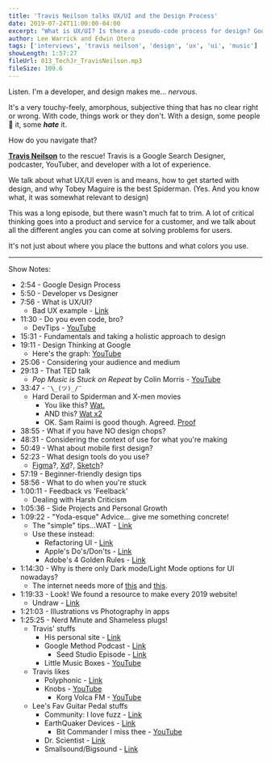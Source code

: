 ```yaml
---
title: 'Travis Neilson talks UX/UI and the Design Process'
date: 2019-07-24T11:00:00-04:00
excerpt: "What is UX/UI? Is there a pseudo-code process for design? Google Search Designer Travis Neilson joins us to answer these questions and more!"
author: Lee Warrick and Edwin Otero
tags: ['interviews', 'travis neilson', 'design', 'ux', 'ui', 'music']
showLength: 1:57:27
fileUrl: 013_TechJr_TravisNeilson.mp3
fileSize: 109.6
---
```


Listen. I'm a developer, and design makes me... *nervous*.

It's a very touchy-feely, amorphous, subjective thing that has no clear right or wrong. With code, things work or they don't. With a design, some people 💖 it, some ***hate*** it.

How do you navigate that?

[**Travis Neilson**](http://travisneilson.com/) to the rescue! Travis is a Google Search Designer, podcaster, YouTuber, and developer with a lot of experience.

We talk about what UX/UI even is and means, how to get started with design, and why Tobey Maguire is the best Spiderman. (Yes. And you know what, it was somewhat relevant to design)

This was a long episode, but there wasn't much fat to trim. A lot of critical thinking goes into a product and service for a customer, and we talk about all the different angles you can come at solving problems for users.

It's not just about where you place the buttons and what colors you use.

***
Show Notes:
* 2:54 - Google Design Process
* 5:50 - Developer vs Designer
* 7:56 - What is UX/UI?
  * Bad UX example - [Link](https://showerredefined.com/how-do-dual-flush-toilets-work/)
* 11:30 - Do you even code, bro?
  * DevTips - [YouTube](https://www.youtube.com/channel/UCyIe-61Y8C4_o-zZCtO4ETQ)
* 15:31 - Fundamentals and taking a holistic approach to design
* 19:11 - Design Thinking at Google
  * Here's the graph: [YouTube](https://youtu.be/tsePToj6nw4?t=249)
* 25:06 - Considering your audience and medium
* 29:13 - That TED talk
  * *Pop Music is Stuck on Repeat* by Colin Morris - [YouTube](https://youtu.be/_tjFwcmHy5M)
* 33:47 - `¯\_(ツ)_/¯`
  * Hard Derail to Spiderman and X-men movies
    * You like this? [Wat.](https://youtu.be/nVmXsBNfwHY?t=108)
    * AND this? [Wat x2](https://youtu.be/aCjRaYWxry8?t=34)
    * OK. Sam Raimi is good though. Agreed. [Proof](https://youtu.be/5Ghh2bxtXbg?t=95)
* 38:55 - What if you have NO design chops?
* 48:31 - Considering the context of use for what you're making
* 50:49 - What about mobile first design?
* 52:23 - What design tools do you use?
  * [Figma](https://www.figma.com/)?, [Xd](https://www.adobe.com/products/xd.html)?, [Sketch](https://www.sketch.com/)?
* 57:19 - Beginner-friendly design tips
* 58:56 - What to do when you're stuck
* 1:00:11 - Feedback vs 'Feelback'
  * Dealing with Harsh Criticism
* 1:05:36 - Side Projects and Personal Growth
* 1:09:22 - "Yoda-esque" Advice... give me something concrete!
  * The "simple" tips...WAT - [Link](https://www.nngroup.com/articles/ten-usability-heuristics/)
  * Use these instead:
    * Refactoring UI - [Link](https://refactoringui.com/)
    * Apple's Do's/Don'ts - [Link](https://developer.apple.com/design/tips/)
    * Adobe's 4 Golden Rules - [Link](https://theblog.adobe.com/4-golden-rules-ui-design/)
* 1:14:30 - Why is there only Dark mode/Light Mode options for UI nowadays?
  * The internet needs more of [this](https://www.cameronsworld.net/) and [this](https://makefrontendshitagain.party/).
* 1:19:33 - Look! We found a resource to make every 2019 website!
  * Undraw - [Link](https://undraw.co/illustrations)
* 1:21:03 - Illustrations vs Photography in apps
* 1:25:25 - Nerd Minute and Shameless plugs!
  * Travis' stuffs
    * His personal site - [Link](http://travisneilson.com/)
    * Google Method Podcast - [Link](http://googledesignmethod.libsyn.com/)
      * Seed Studio Episode - [Link](http://googledesignmethod.libsyn.com/philip-battin-curtis-flanagan-seed-studio)
    * Little Music Boxes - [YouTube](https://www.youtube.com/channel/UCJ_g-bsCUD9hnFSPCeCeI3A)
  * Travis likes
    * Polyphonic - [Link](https://www.youtube.com/channel/UCXkNod_JcH7PleOjwK_8rYQ)
    * Knobs - [YouTube](https://www.youtube.com/channel/UCarxZ8bKjfFzUOgN5LjYOhQ)
        * Korg Volca FM - [YouTube](https://www.youtube.com/watch?v=nUjc2RXhR80)
  * Lee's Fav Guitar Pedal stuffs
    * Community: I love fuzz - [Link](http://ilovefuzz.com/)
    * EarthQuaker Devices - [Link](https://www.earthquakerdevices.com/)
      * Bit Commander I miss thee - [YouTube](https://youtu.be/iyDY879Mdso)
    * Dr. Scientist - [Link](https://www.drscientist.ca/)
    * Smallsound/Bigsound - [Link](https://www.smallsoundbigsound.com/)


